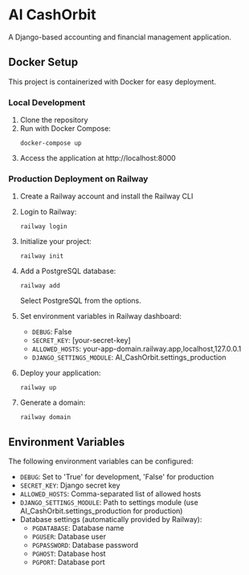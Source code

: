 # AI CashOrbit

A Django-based accounting and financial management application.

## Docker Setup

This project is containerized with Docker for easy deployment.

### Local Development

1. Clone the repository
2. Run with Docker Compose:
   ```
   docker-compose up
   ```
3. Access the application at http://localhost:8000

### Production Deployment on Railway

1. Create a Railway account and install the Railway CLI
2. Login to Railway:
   ```
   railway login
   ```
3. Initialize your project:
   ```
   railway init
   ```
4. Add a PostgreSQL database:
   ```
   railway add
   ```
   Select PostgreSQL from the options.

5. Set environment variables in Railway dashboard:
   - `DEBUG`: False
   - `SECRET_KEY`: [your-secret-key]
   - `ALLOWED_HOSTS`: your-app-domain.railway.app,localhost,127.0.0.1
   - `DJANGO_SETTINGS_MODULE`: AI_CashOrbit.settings_production

6. Deploy your application:
   ```
   railway up
   ```

7. Generate a domain:
   ```
   railway domain
   ```

## Environment Variables

The following environment variables can be configured:

- `DEBUG`: Set to 'True' for development, 'False' for production
- `SECRET_KEY`: Django secret key
- `ALLOWED_HOSTS`: Comma-separated list of allowed hosts
- `DJANGO_SETTINGS_MODULE`: Path to settings module (use AI_CashOrbit.settings_production for production)
- Database settings (automatically provided by Railway):
  - `PGDATABASE`: Database name
  - `PGUSER`: Database user
  - `PGPASSWORD`: Database password
  - `PGHOST`: Database host
  - `PGPORT`: Database port